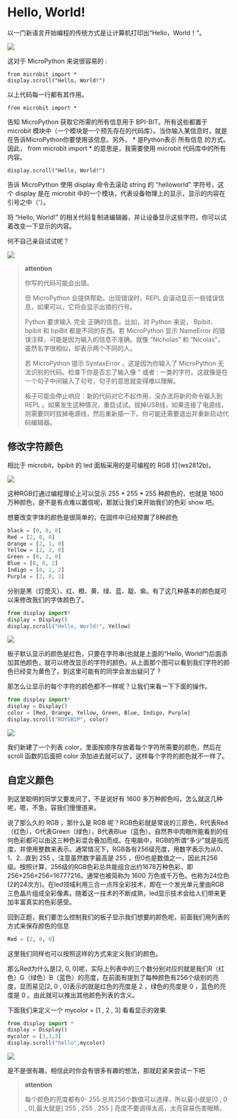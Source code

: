 Hello, World!
=============

以一门新语言开始编程的传统方式是让计算机打印出“Hello，World！”。

![](../assets/micropython/images/scroll-hello.gif)

这对于 MicroPython 来说很容易的 :

    from microbit import *
    display.scroll("Hello, World!")

以上代码每一行都有其作用。

    from microbit import *

告知 MicroPython 获取它所需的所有信息用于 BPI-BIT。所有这些都置于
microbit
模块中（一个模块是一个预先存在的代码库）。当你输入某信息时，就是在告诉MicroPython你要使用该信息。另外，
\* 是Python表示 所有信息 的方式。因此， from microbit import \*
的意思是，我需要使用 microbit 代码库中的所有内容。

    display.scroll("Hello, World!")

告诉 MicroPython 使用 display 命令去滚动 string 的 “helloworld”
字符号，这个 display 是在 microbit
中的一个模块，代表设备物理上的显示，显示的内容在引号之中（'）。

将 “Hello, World!”
的相关代码复制进编辑器，并让设备显示这些字符。你可以试着改变一下显示的内容。

何不自己亲自试试呢？

![](../assets/micropython/images/scroll.gif)

> **attention**
>
> 你写的代码可能会出错。
>
> 但 MicroPython 会提供帮助。出现错误时，REPL
> 会滚动显示一些错误信息，如果可以，它将会显示出错的行号。
>
> Python 要求输入 完全 正确的信息。比如，对 Python 来说， Bpibit、
> bpibit 和 bpiBit 都是不同的东西。若 MicroPython 显示 NameError
> 的错误注释，可能是因为输入的信息不准确。就像 “Nicholas” 和
> “Nicolas”，虽然名字很相似，却表示两个不同的人。
>
> 若 MicroPython 提示 SyntaxError ，这是因为你输入了 MicroPython
> 无法识别的代码。检查下你是否忘了输入像 " 或者 :
> 一类的字符。这就像是在一个句子中间输入了句号，句子的意思就变得难以理解。
>
> 板子可能会停止响应：新的代码对它不起作用，没办法将新的命令输入到 REPL
> 。如果发生这种情况，重启试试。拔掉USB线，如果连接了电源线，则需要同时拔掉电源线，然后重新插一下。你可能还需要退出并重新启动代码编辑器。

修改字符颜色
------------

相比于 microbit，bpibit 的 led 面板采用的是可编程的 RGB 灯(ws2812b)。

![](../assets/micropython/images/ws2812.png)

这种RGB灯通过编程理论上可以显示 255 \* 255 \* 255 种颜色的，也就是 1600
万种颜色，是不是有点难以置信呢，那就让我们来开始我们的色彩 show 吧。

想要改变字体的颜色是很简单的，在固件中已经预置了8种颜色

```python
black = [0, 0, 0]
Red = [2, 0, 0]
Orange = [2, 1, 0]
Yellow = [2, 2, 0]
Green = [0, 2, 0]
Blue = [0, 0, 2]
Indigo = [0, 2, 2]
Purple = [2, 0, 2]
```

分别是黑（灯熄灭）、红、橙、黄、绿、蓝、靛、紫。有了这几种基本的颜色就可以来修改我们的字体颜色了。

```python
from display import*
display = Display()
display.scroll("Hello, World!", Yellow)
```

![](../assets/micropython/images/yellow.gif)

板子默认显示的颜色是红色，只要在字符串(也就是上面的“Hello,
World!”)后面添加其他颜色，就可以修改显示的字符的颜色。从上面那个图可以看到我们字符的颜色已经变为黄色了。到这里可能有的同学会发出疑问了
?

那怎么让显示的每个字符的颜色都不一样呢？让我们来看一下下面的操作。

```python
from display import*
display = Display()
color = [Red, Orange, Yellow, Green, Blue, Indigo, Purple]
display.scroll("ROYGBIP", color)
```

![](../assets/micropython/images/color.gif)

我们新建了一个列表 color，里面按顺序存放着每个字符所需要的颜色，然后在
scroll 函数的后面把 color
添加进去就可以了，这样每个字符的颜色就不一样了。

自定义颜色
----------

到这里聪明的同学又要发问了，不是说好有 1600
多万种颜色吗，怎么就这几种呢，嗯，不急，容我们慢慢道来。

说了那么久的 RGB ，那什么是 RGB
呢？RGB色彩就是常说的三原色，R代表Red（红色），G代表Green（绿色），B代表Blue（蓝色）。自然界中肉眼所能看到的任何色彩都可以由这三种色彩混合叠加而成。在电脑中，RGB的所谓“多少”就是指亮度，并使用整数来表示。通常情况下，RGB各有256级亮度，用数字表示为从0、1、2…直到
255 。注意虽然数字最高是 255
，但0也是数值之一，因此共256级。按照计算，256级的RGB色彩总共能组合出约1678万种色彩，即256×256×256=16777216。通常也被简称为
1600
万色或千万色。也称为24位色(2的24次方)。在led领域利用三合一点阵全彩技术，即在一个发光单元里由RGB三色晶片组成全彩像素。随着这一技术的不断成熟，led显示技术会给人们带来更加丰富真实的色彩感受。

回到正题，我们要怎么控制我们的板子显示我们想要的颜色呢，前面我们用列表的方式来保存颜色的信息

```python
Red = [2, 0, 0]
```

这里我们同样也可以按照这样的方式来定义我们的颜色。

那么Red为什么是[2, 0,
0]呢，实际上列表中的三个数分别对应的就是我们R（红色）G（绿色）B（蓝色）的亮度，在前面有提到了每种颜色有256个级别的亮度，显而易见[2,
0 , 0]表示的就是红色的亮度是 2 ，绿色的亮度是 0 ，蓝色的亮度是 0
。由此就可以推出其他颜色列表的含义。

下面我们来定义一个 mycolor = [1 , 2 , 3] 看看显示的效果

```python
from display import *
display = Display()
mycolor = [3,3,3]
display.scroll("hello",mycolor)
```

![](../assets/micropython/images/mycolor.gif)

是不是很有趣，相信此时你会有很多有趣的想法，那就赶紧来尝试一下吧

> **attention**
>
> 每个颜色的亮度都有0- 255 总共256个数值可以选择，所以最小就是[0 , 0 ,
> 0],最大就是[ 255 , 255 , 255 ] 亮度不要调得太高，太亮容易伤害眼睛。
